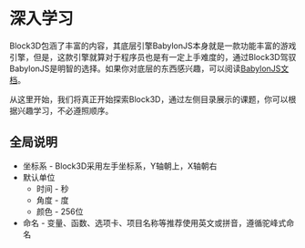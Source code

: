 # 深入学习

Block3D包涵了丰富的内容，其底层引擎BabylonJS本身就是一款功能丰富的游戏引擎，但是，这款引擎就算对于程序员也是有一定上手难度的，通过Block3D驾驭BabylonJS是明智的选择。如果你对底层的东西感兴趣，可以阅读[BabylonJS文档](https://doc.babylonjs.com/)。

从这里开始，我们将真正开始探索Block3D，通过左侧目录展示的课题，你可以根据兴趣学习，不必遵照顺序。

## 全局说明

- 坐标系 - Block3D采用左手坐标系，Y轴朝上，X轴朝右
- 默认单位
  - 时间 - 秒
  - 角度 - 度
  - 颜色 - 256位
- 命名 - 变量、函数、选项卡、项目名称等推荐使用英文或拼音，遵循驼峰式命名